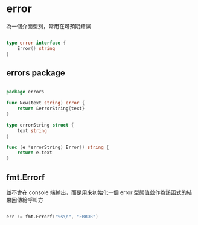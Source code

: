 # error

為一個介面型別，常用在可預期錯誤

```go

type error interface {
    Error() string
}

```

## errors package

```go

package errors

func New(text string) error {
    return &errorString{text}
}

type errorString struct {
    text string
}

func (e *errorString) Error() string {
    return e.text
}

```

## fmt.Errorf

並不會在 console 端輸出，而是用來初始化一個 error 型態值並作為該函式的結果回傳給呼叫方

```go

err := fmt.Errorf("%s\n", "ERROR")

```